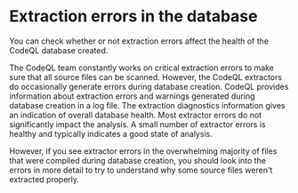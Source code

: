 # Extraction errors in the database

You can check whether or not extraction errors affect the health of the CodeQL database created.

The CodeQL team constantly works on critical extraction errors to make sure that all source files can be scanned. However, the CodeQL extractors do occasionally generate errors during database creation. CodeQL provides information about extraction errors and warnings generated during database creation in a log file.
The extraction diagnostics information gives an indication of overall database health. Most extractor errors do not significantly impact the analysis. A small number of extractor errors is healthy and typically indicates a good state of analysis.

However, if you see extractor errors in the overwhelming majority of files that were compiled during database creation, you should look into the errors in more detail to try to understand why some source files weren't extracted properly.
